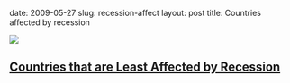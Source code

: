 date: 2009-05-27
slug: recession-affect
layout: post
title: Countries affected by recession


<a href="http://img.labnol.org/di/worldmap.png"><img src="/tumblr_files/kLg0R7T3tnyyduhl2neUQLpgo1_500.png"/></a><br/><p><h2 class="entry-title"><a class="entry-title-link" target="_blank" href="http://www.labnol.org/internet/countries-least-affected-by-economic-recession/8814/">Countries that are Least Affected by Recession</a></h2></p>
